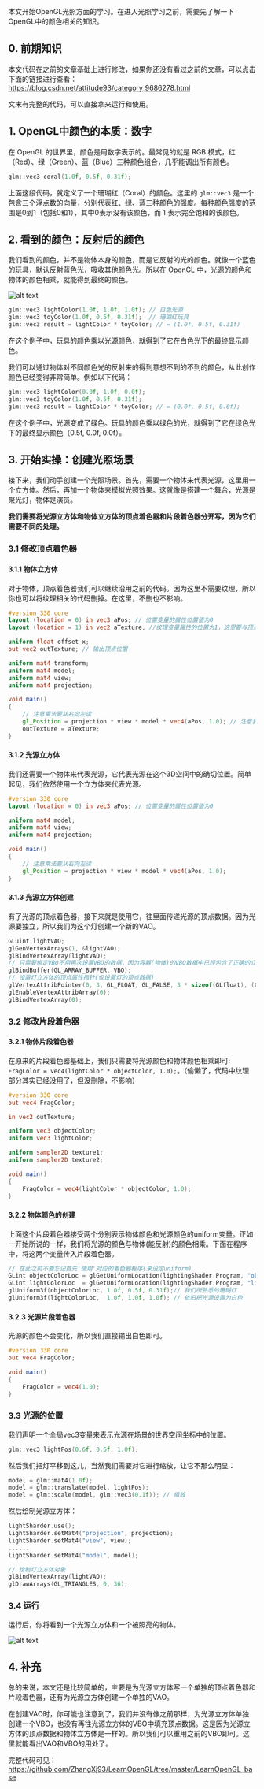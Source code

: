 

本文开始OpenGL光照方面的学习。在进入光照学习之前，需要先了解一下OpenGL中的颜色相关的知识。

## 0. 前期知识

本文代码在之前的文章基础上进行修改，如果你还没有看过之前的文章，可以点击下面的链接进行查看：https://blog.csdn.net/attitude93/category_9686278.html

文末有完整的代码，可以直接拿来运行和使用。

## 1. OpenGL中颜色的本质：数字
在 OpenGL 的世界里，颜色是用数字表示的。最常见的就是 RGB 模式，红（Red）、绿（Green）、蓝（Blue）三种颜色组合，几乎能调出所有颜色。

```cpp
glm::vec3 coral(1.0f, 0.5f, 0.31f);
```

上面这段代码，就定义了一个珊瑚红（Coral）的颜色。这里的 `glm::vec3` 是一个包含三个浮点数的向量，分别代表红、绿、蓝三种颜色的强度。每种颜色强度的范围是0到1（包括0和1），其中0表示没有该颜色，而 1 表示完全饱和的该颜色。

## 2. 看到的颜色：反射后的颜色

我们看到的颜色，并不是物体本身的颜色，而是它反射的光的颜色。就像一个蓝色的玩具，默认反射蓝色光，吸收其他颜色光。所以在 OpenGL 中，光源的颜色和物体的颜色相乘，就能得到最终的颜色。

![alt text](image1.png)

```cpp
glm::vec3 lightColor(1.0f, 1.0f, 1.0f); // 白色光源
glm::vec3 toyColor(1.0f, 0.5f, 0.31f);  // 珊瑚红玩具
glm::vec3 result = lightColor * toyColor; // = (1.0f, 0.5f, 0.31f)
```

在这个例子中，玩具的颜色乘以光源颜色，就得到了它在白色光下的最终显示颜色。

我们可以通过物体对不同颜色光的反射来的得到意想不到的不到的颜色，从此创作颜色已经变得非常简单。例如以下代码：

```cpp
glm::vec3 lightColor(0.0f, 1.0f, 0.0f);
glm::vec3 toyColor(1.0f, 0.5f, 0.31f);
glm::vec3 result = lightColor * toyColor; // = (0.0f, 0.5f, 0.0f);
```

在这个例子中，光源变成了绿色。玩具的颜色乘以绿色的光，就得到了它在绿色光下的最终显示颜色（0.5f, 0.0f, 0.0f）。


## 3. 开始实操：创建光照场景

接下来，我们动手创建一个光照场景。首先，需要一个物体来代表光源，这里用一个立方体。然后，再加一个物体来模拟光照效果。这就像是搭建一个舞台，光源是聚光灯，物体是演员。

**我们需要将光源立方体和物体立方体的顶点着色器和片段着色器分开写，因为它们需要不同的处理。**

### 3.1 修改顶点着色器

#### 3.1.1 物体立方体

对于物体，顶点着色器我们可以继续沿用之前的代码。因为这里不需要纹理，所以你也可以将纹理相关的代码删掉。在这里，不删也不影响。

```glsl
#version 330 core
layout (location = 0) in vec3 aPos; // 位置变量的属性位置值为0
layout (location = 1) in vec2 aTexture; //纹理变量属性的位置为1，这里要与顶点形式对应，否则纹理不生效

uniform float offset_x;
out vec2 outTexture; // 输出顶点位置

uniform mat4 transform;
uniform mat4 model;
uniform mat4 view;
uniform mat4 projection;

void main()
{
    // 注意乘法要从右向左读
    gl_Position = projection * view * model * vec4(aPos, 1.0); // 注意我们如何把一个vec3作为vec4的构造器的参数
    outTexture = aTexture;
}
```

#### 3.1.2 光源立方体

我们还需要一个物体来代表光源，它代表光源在这个3D空间中的确切位置。简单起见，我们依然使用一个立方体来代表光源。

```glsl
#version 330 core
layout (location = 0) in vec3 aPos; // 位置变量的属性位置值为0

uniform mat4 model;
uniform mat4 view;
uniform mat4 projection;

void main()
{
    // 注意乘法要从右向左读
    gl_Position = projection * view * model * vec4(aPos, 1.0);
}

```

#### 3.1.3 光源立方体创建

有了光源的顶点着色器，接下来就是使用它，往里面传递光源的顶点数据。因为光源要独立，所以我们为这个灯创建一个新的VAO。

```cpp
GLuint lightVAO;
glGenVertexArrays(1, &lightVAO);
glBindVertexArray(lightVAO);
// 只需要绑定VBO不用再次设置VBO的数据，因为容器(物体)的VBO数据中已经包含了正确的立方体顶点数据
glBindBuffer(GL_ARRAY_BUFFER, VBO);
// 设置灯立方体的顶点属性指针(仅设置灯的顶点数据)
glVertexAttribPointer(0, 3, GL_FLOAT, GL_FALSE, 3 * sizeof(GLfloat), (GLvoid*)0);
glEnableVertexAttribArray(0);
glBindVertexArray(0);
```


### 3.2 修改片段着色器

#### 3.2.1 物体片段着色器

在原来的片段着色器基础上，我们只需要将光源颜色和物体颜色相乘即可: `FragColor = vec4(lightColor * objectColor, 1.0);`。（偷懒了，代码中纹理部分其实已经没用了，但没删除，不影响）

```glsl
#version 330 core
out vec4 FragColor;

in vec2 outTexture;

uniform vec3 objectColor;
uniform vec3 lightColor;

uniform sampler2D texture1;
uniform sampler2D texture2;

void main()
{
    FragColor = vec4(lightColor * objectColor, 1.0);
}
```

#### 3.2.2 物体颜色的创建

上面这个片段着色器接受两个分别表示物体颜色和光源颜色的uniform变量。正如一开始所说的一样，我们将光源的颜色与物体(能反射)的颜色相乘。下面在程序中，将这两个变量传入片段着色器。

```cpp
// 在此之前不要忘记首先'使用'对应的着色器程序(来设定uniform)
GLint objectColorLoc = glGetUniformLocation(lightingShader.Program, "objectColor");
GLint lightColorLoc  = glGetUniformLocation(lightingShader.Program, "lightColor");
glUniform3f(objectColorLoc, 1.0f, 0.5f, 0.31f);// 我们所熟悉的珊瑚红
glUniform3f(lightColorLoc,  1.0f, 1.0f, 1.0f); // 依旧把光源设置为白色
```

#### 3.2.3 光源片段着色器

光源的颜色不会变化，所以我们直接输出白色即可。

```glsl
#version 330 core
out vec4 FragColor;

void main()
{
    FragColor = vec4(1.0);
}
```

### 3.3 光源的位置

我们声明一个全局vec3变量来表示光源在场景的世界空间坐标中的位置。

```cpp
glm::vec3 lightPos(0.6f, 0.5f, 1.0f);
```
然后我们把灯平移到这儿，当然我们需要对它进行缩放，让它不那么明显：

```cpp
model = glm::mat4(1.0f);
model = glm::translate(model, lightPos);
model = glm::scale(model, glm::vec3(0.1f)); // 缩放
```

然后绘制光源立方体：

```cpp
lightSharder.use();
lightSharder.setMat4("projection", projection);
lightSharder.setMat4("view", view);
......
lightSharder.setMat4("model", model);

// 绘制灯立方体对象
glBindVertexArray(lightVAO);
glDrawArrays(GL_TRIANGLES, 0, 36);
```

### 3.4 运行

运行后，你将看到一个光源立方体和一个被照亮的物体。

![alt text](image.png)

## 4. 补充

总的来说，本文还是比较简单的，主要是为光源立方体写一个单独的顶点着色器和片段着色器，还有为光源立方体创建一个单独的VAO。

在创建VAO时，你可能也注意到了，我们并没有像之前那样，为光源立方体单独创建一个VBO，也没有再往光源立方体的VBO中填充顶点数据。这是因为光源立方体的顶点数据和物体立方体是一样的。所以我们可以重用之前的VBO即可。这里就能看出VAO和VBO的用处了。

完整代码可见：https://github.com/ZhangXj93/LearnOpenGL/tree/master/LearnOpenGL_base

